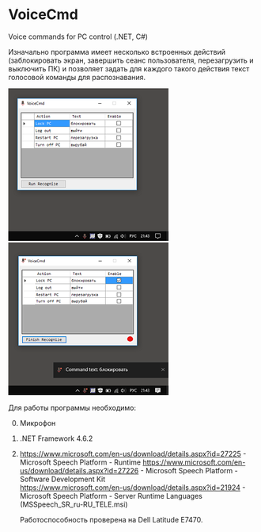 # VoiceCmd
Voice commands for PC control (.NET, C#)

Изначально программа имеет несколько встроенных действий 
(заблокировать экран, завершить сеанс пользователя, перезагрузить и выключить ПК) 
и позволяет задать для каждого такого действия текст голосовой команды для распознавания.

![](https://github.com/Sasha654/VoiceCmd/blob/master/Image/01_CmdVoiceFinish.png)     ![](https://github.com/Sasha654/VoiceCmd/blob/master/Image/02_CmdVoiceRun.png)

Для работы программы необходимо:

0. Микрофон 
1. .NET Framework 4.6.2 
2. https://www.microsoft.com/en-us/download/details.aspx?id=27225 - Microsoft Speech Platform - Runtime
   https://www.microsoft.com/en-us/download/details.aspx?id=27226 - Microsoft Speech Platform - Software Development Kit   
   https://www.microsoft.com/en-us/download/details.aspx?id=21924 - Microsoft Speech Platform - Server Runtime Languages (MSSpeech_SR_ru-RU_TELE.msi)

   Работоспособность проверена на Dell Latitude E7470.
